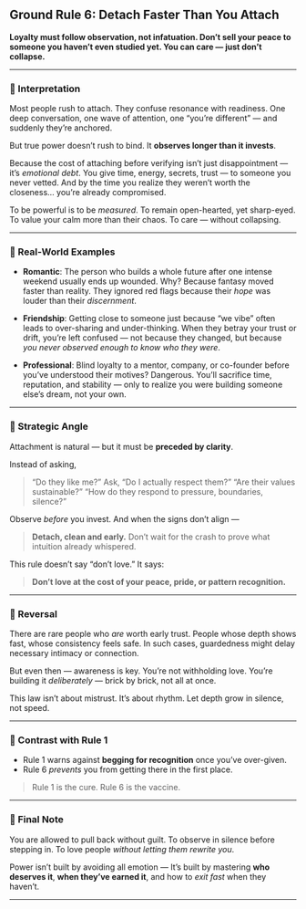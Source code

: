 ## **Ground Rule 6: Detach Faster Than You Attach**

**Loyalty must follow observation, not infatuation. Don’t sell your peace to someone you haven’t even studied yet. You can care — just don’t collapse.**

---

### 🧠 Interpretation

Most people rush to attach.
They confuse resonance with readiness.
One deep conversation, one wave of attention, one “you’re different” — and suddenly they’re anchored.

But true power doesn’t rush to bind.
It **observes longer than it invests**.

Because the cost of attaching before verifying isn’t just disappointment — it’s *emotional debt*.
You give time, energy, secrets, trust — to someone you never vetted. And by the time you realize they weren’t worth the closeness…
you’re already compromised.

To be powerful is to be *measured*.
To remain open-hearted, yet sharp-eyed.
To value your calm more than their chaos.
To care — without collapsing.

---

### 📌 Real-World Examples

* **Romantic**: The person who builds a whole future after one intense weekend usually ends up wounded. Why? Because fantasy moved faster than reality. They ignored red flags because their *hope* was louder than their *discernment*.

* **Friendship**: Getting close to someone just because “we vibe” often leads to over-sharing and under-thinking. When they betray your trust or drift, you’re left confused — not because they changed, but because *you never observed enough to know who they were*.

* **Professional**: Blind loyalty to a mentor, company, or co-founder before you’ve understood their motives? Dangerous. You’ll sacrifice time, reputation, and stability — only to realize you were building someone else’s dream, not your own.

---

### 🧩 Strategic Angle

Attachment is natural — but it must be **preceded by clarity**.

Instead of asking,

> “Do they like me?”
> Ask,
> “Do I actually respect them?”
> “Are their values sustainable?”
> “How do they respond to pressure, boundaries, silence?”

Observe *before* you invest.
And when the signs don’t align —

> **Detach, clean and early.**
> Don’t wait for the crash to prove what intuition already whispered.

This rule doesn’t say “don’t love.” It says:

> **Don’t love at the cost of your peace, pride, or pattern recognition.**

---

### 🔄 Reversal

There are rare people who *are* worth early trust. People whose depth shows fast, whose consistency feels safe.
In such cases, guardedness might delay necessary intimacy or connection.

But even then — awareness is key.
You’re not withholding love.
You’re building it *deliberately* — brick by brick, not all at once.

This law isn’t about mistrust.
It’s about rhythm.
Let depth grow in silence, not speed.

---

### 🧷 Contrast with Rule 1

* Rule 1 warns against **begging for recognition** once you’ve over-given.
* Rule 6 *prevents* you from getting there in the first place.

> Rule 1 is the cure.
Rule 6 is the vaccine.

---

### 🎯 Final Note

You are allowed to pull back without guilt.
To observe in silence before stepping in.
To love people *without letting them rewrite you*.

Power isn’t built by avoiding all emotion —
It’s built by mastering **who deserves it**,
**when they’ve earned it**,
and how to *exit fast* when they haven’t.

---
